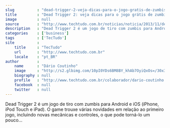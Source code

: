 ```yaml
---
slug          : "dead-trigger-2-veja-dicas-para-o-jogo-gratis-de-zumbis-para-ios-e-android"
title         : "Dead Trigger 2: veja dicas para o jogo grátis de zumbis para iOS e Android"
image         : null
source        : "http://www.techtudo.com.br/noticias/noticia/2013/11/dead-trigger-2-veja-dicas-para-o-jogo-gratis-de-zumbis-para-ios-e-android.html"
description   : "Dead Trigger 2 é um jogo de tiro com zumbis para Android e iOS (iPhone, iPod Touch e iPad). O game trouxe várias novidades em relação ao primeiro jogo, incluindo novas mecânicas e controles, o que pode torná-lo um pouco..."
categories    : ['business']
tags          : ['TecTudo']
site          :
    title     : "TecTudo"
    url       : "http://www.techtudo.com.br"
    locale    : "pt_BR"
author        :
    name      : "Dário Coutinho"
    image     : "http://s2.glbimg.com/10pI0YDs6BM8BY_khAb7OyiQxOs=/30x30/s2.glbimg.com/ZEgUEb3MQhyE0j0jfZa_WXFHbq4=/0x0:80x80/75x75/s.glbimg.com/po/tt2/f/original/2013/01/25/337.jpeg"
    biography : null
    profile   : "http://www.techtudo.com.br/colaborador/dario-coutinho.html"
    facebook  : null
    twitter   : null
---
```


Dead Trigger 2 é um jogo de tiro com zumbis para Android e iOS (iPhone, iPod Touch e iPad). O game trouxe várias novidades em relação ao primeiro jogo, incluindo novas mecânicas e controles, o que pode torná-lo um pouco...
